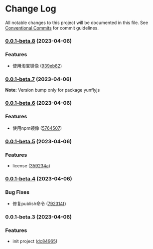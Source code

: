 # Change Log

All notable changes to this project will be documented in this file.
See [Conventional Commits](https://conventionalcommits.org) for commit guidelines.

### [0.0.1-beta.8](https://github.com/yunke-yunfly/yunflyjs/compare/v0.0.1-beta.7...v0.0.1-beta.8) (2023-04-06)


### Features

* 使用淘宝镜像 ([939eb82](https://github.com/yunke-yunfly/yunflyjs/commit/939eb8261559ccbcba24ef22ff6e3c26e975eaef))



### [0.0.1-beta.7](https://github.com/yunke-yunfly/yunflyjs/compare/v0.0.1-beta.6...v0.0.1-beta.7) (2023-04-06)

**Note:** Version bump only for package yunflyjs





### [0.0.1-beta.6](https://github.com/yunke-yunfly/yunflyjs/compare/v0.0.1-beta.5...v0.0.1-beta.6) (2023-04-06)


### Features

* 使用npm镜像 ([5764507](https://github.com/yunke-yunfly/yunflyjs/commit/576450770d0dab6c2fe655ff6016b5658f2222f7))



### [0.0.1-beta.5](https://github.com/yunke-yunfly/yunflyjs/compare/v0.0.1-beta.4...v0.0.1-beta.5) (2023-04-06)


### Features

* license ([359234a](https://github.com/yunke-yunfly/yunflyjs/commit/359234a4e7a0637dc0204faa30f0f7c8450e5c42))



### [0.0.1-beta.4](https://github.com/yunke-yunfly/yunflyjs/compare/v0.0.1-beta.3...v0.0.1-beta.4) (2023-04-06)


### Bug Fixes

* 修复publish命令 ([792314f](https://github.com/yunke-yunfly/yunflyjs/commit/792314faa8407aec415417a607343b626ffce592))



### 0.0.1-beta.3 (2023-04-06)


### Features

* init project ([dc84965](https://github.com/yunke-yunfly/yunflyjs/commit/dc849654e51bd4bf4234c574099096a381448243))
